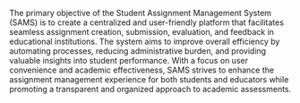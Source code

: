 The primary objective of the Student Assignment Management System (SAMS) is to create a centralized and user-friendly platform that facilitates seamless assignment creation, submission, evaluation, and feedback in educational institutions. The system aims to improve overall efficiency by automating processes, reducing administrative burden, and providing valuable insights into student performance. With a focus on user convenience and academic effectiveness, SAMS strives to enhance the assignment management experience for both students and educators while promoting a transparent and organized approach to academic assessments.
